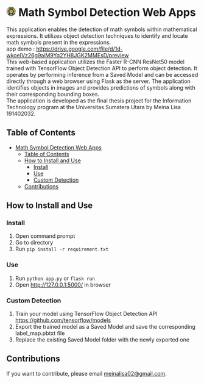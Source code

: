 # <img src="logo-usu.png" alt="Logo" width="25px"/> Math Symbol Detection Web Apps

This application enables the detection of math symbols within mathematical expressions. It utilizes object detection techniques to identify and locate math symbols present in the expressions.
<br>
app demo : https://drive.google.com/file/d/1d-wkoeIVz26g9aiM9Yq2YH8JGK2MMEsD/preview 
<br>
This web-based application utilizes the Faster R-CNN ResNet50 model trained with TensorFlow Object Detection API to perform object detection. It operates by performing inference from a Saved Model and can be accessed directly through a web browser using Flask as the server. The application identifies objects in images and provides predictions of symbols along with their corresponding bounding boxes. 
<br>
The application is developed as the final thesis project for the Information Technology program at the Universitas Sumatera Utara by Meina Lisa 191402032.


## Table of Contents
- [Math Symbol Detection Web Apps](#math-symbol-detection-web-apps)
  - [Table of Contents](#table-of-contents)
  - [How to Install and Use](#how-to-install-and-use)
    - [Install](#install)
    - [Use](#use)
    - [Custom Detection](#custom-detection)
  - [Contributions](#contributions)


## How to Install and Use

### Install
1. Open command prompt
2. Go to directory
3. Run `pip install -r requirement.txt`

### Use
1. Run `python app.py` or `flask run`
2. Open http://127.0.0.1:5000/ in browser

### Custom Detection
1. Train your model using TensorFlow Object Detection API https://github.com/tensorflow/models
2. Export the trained model as a Saved Model and save the corresponding label_map.pbtxt file
3. Replace the existing Saved Model folder with the newly exported one


## Contributions
If you want to contribute, please email meinalisa02@gmail.com.
